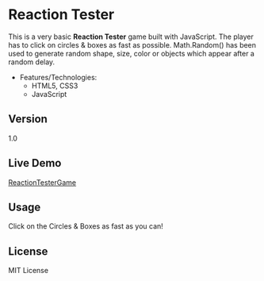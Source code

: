 # Reaction Tester

This is a very basic **Reaction Tester** game built with JavaScript. The player has to click on circles & boxes as fast as possible. Math.Random() has been used to generate random shape, size, color or objects which appear after a random delay.

* Features/Technologies: 
  * HTML5, CSS3 
  * JavaScript

## Version
1.0

## Live Demo
 [ReactionTesterGame](http://jyotsnasingh.com/projects/JavaScript/ReactionTesterGame/)

## Usage
Click on the Circles & Boxes as fast as you can!  

## License
MIT License
